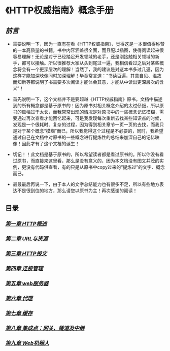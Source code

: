# 《HTTP权威指南》概念手册

## *前言*

* 需要说明一下，因为一直有在看《HTTP权威指南》，觉得这是一本很值得称赞的一本高质量的书籍，书中内容涵盖很全面，而且配以插图，使得阅读起来很容易理解！无论是对于已经踏足开发领域的老手，还是刚接触相关领域的新手，都可以接触。所以很推荐大家从头到尾过一遍，我相信看过之后对某些概念将会有一个更深层次的理解！当然了，我的建议是对这本书多过几遍，因为这样才能加深映像同时加深理解！毕竟常言道：“书读百遍，其意自见、温故而知新等都说明了书需要多次阅读才能体会其意，才能从中读出更深层次的含义”！

* 首先说明一下，这个文档并不是要超越《HTTP权威指南》原书，文档中描述到的所有概念都是基于原书的！因为原书对相关概念介绍的太过仔细，所以原书的篇幅过于太长，而我常常出现的情况是对原书中的一些概念记忆模糊，需要通过再次查看才能回忆起来，可是我发现每次重新去找某些知识点的时候，发现是一个很耗时、复杂的过程，因为得到相关章节一页一页的去找，而我只是对于某个概念“模糊”而已，所以我觉得这个过程是不必要的，同时，我希望通过自己在文档中对原书的一些概念进行提炼性的总结来加深自己的记忆映像！因此才有了这个文档的诞生！

* 切记！！此文档是基于原书的，所以希望读者都是看过原书的。所以你没有看过原书，而直接来这里看，那么是没有意义的，因为本文档没有图文并茂的实例，更没有代码供查看，有的只是从原书中copy过来的“提炼过”的文字、概念而已。

* 最最最后再说一下，由于本人的文字总结能力也有很多不足，所以有些地方表达不是很到位的地方，那么请您以原书为主！再次感谢的阅读！




## 目录

### *[第一章 HTTP概述](https://github.com/woai30231/http/tree/master/%E7%AC%AC%E4%B8%80%E7%AB%A0%20HTTP%20%E6%A6%82%E8%BF%B0)*


### *[第二章 URL与资源](https://github.com/woai30231/http/tree/master/%E7%AC%AC%E4%BA%8C%E7%AB%A0%20URL%E4%B8%8E%E8%B5%84%E6%BA%90)*


### *[第三章 HTTP报文](https://github.com/woai30231/http/tree/master/%E7%AC%AC%E4%B8%89%E7%AB%A0%20HTTP%E6%8A%A5%E6%96%87)*


### *[第四章 连接管理](https://github.com/woai30231/http/tree/master/%E7%AC%AC%E5%9B%9B%E7%AB%A0%20%E8%BF%9E%E6%8E%A5%E7%AE%A1%E7%90%86)*

### *[第五章 web服务器](https://github.com/woai30231/http/tree/master/%E7%AC%AC%E4%BA%94%E7%AB%A0%20web%E6%9C%8D%E5%8A%A1%E5%99%A8)*

### *[第六章 代理](https://github.com/woai30231/http/tree/master/%E7%AC%AC%E5%85%AD%E7%AB%A0%20%E4%BB%A3%E7%90%86)*

### *[第七章 缓存](https://github.com/woai30231/http/tree/master/%E7%AC%AC%E4%B8%83%E7%AB%A0%20%E7%BC%93%E5%AD%98)*

### *[第八章 集成点：网关、隧道及中继](https://github.com/woai30231/http/tree/master/%E7%AC%AC%E5%85%AB%E7%AB%A0%20%E9%9B%86%E6%88%90%E7%82%B9%EF%BC%9A%E7%BD%91%E5%85%B3%E3%80%81%E9%9A%A7%E9%81%93%E5%8F%8A%E4%B8%AD%E7%BB%A7)*

### *[第九章 Web机器人]()*